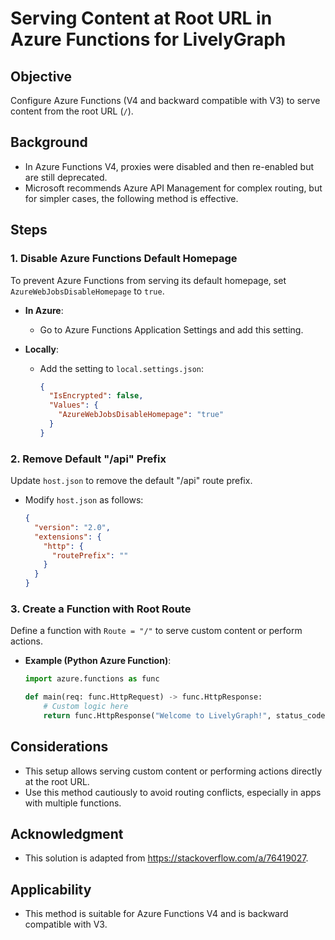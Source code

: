 # Serving Content at Root URL in Azure Functions for LivelyGraph

## Objective
Configure Azure Functions (V4 and backward compatible with V3) to serve content from the root URL (`/`).

## Background
- In Azure Functions V4, proxies were disabled and then re-enabled but are still deprecated.
- Microsoft recommends Azure API Management for complex routing, but for simpler cases, the following method is effective.

## Steps

### 1. Disable Azure Functions Default Homepage
To prevent Azure Functions from serving its default homepage, set `AzureWebJobsDisableHomepage` to `true`.

- **In Azure**:
  - Go to Azure Functions Application Settings and add this setting.

- **Locally**:
  - Add the setting to `local.settings.json`:
    ```json
    {
      "IsEncrypted": false,
      "Values": {
        "AzureWebJobsDisableHomepage": "true"
      }
    }
    ```

### 2. Remove Default "/api" Prefix
Update `host.json` to remove the default "/api" route prefix.

- Modify `host.json` as follows:
  ```json
  {
    "version": "2.0",
    "extensions": {
      "http": {
        "routePrefix": ""
      }
    }
  }
  ```

### 3. Create a Function with Root Route
Define a function with `Route = "/"` to serve custom content or perform actions.

- **Example (Python Azure Function)**:
  ```python
  import azure.functions as func

  def main(req: func.HttpRequest) -> func.HttpResponse:
      # Custom logic here
      return func.HttpResponse("Welcome to LivelyGraph!", status_code=200)
  ```

## Considerations
- This setup allows serving custom content or performing actions directly at the root URL.
- Use this method cautiously to avoid routing conflicts, especially in apps with multiple functions.

## Acknowledgment
- This solution is adapted from https://stackoverflow.com/a/76419027.
  
## Applicability
- This method is suitable for Azure Functions V4 and is backward compatible with V3.
